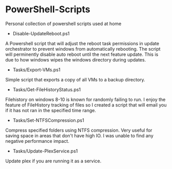 # PowerShell-Scripts
Personal collection of powershell scripts used at home

- Disable-UpdateReboot.ps1

 A Powershell script that will adjust the reboot task permissions in update orchestrator to prevent windows from automatically rebooting. The script will perminently disable auto reboot until the next feature update. This is due to how windows wipes the windows directory during updates.

- Tasks/Export-VMs.ps1

 Simple script that exports a copy of all VMs to a backup directory.

- Tasks/Get-FileHistoryStatus.ps1

 Filehistory on windows 8-10 is known for randomly failing to run. I enjoy the feature of FileHistory tracking of files so I created a script that will email you if it has not ran in the specified time range.

- Tasks/Set-NTFSCompression.ps1

 Compress specified folders using NTFS compression. Very useful for saving space in areas that don't have high IO. I was unable to find any negative performance impact.

- Tasks/Update-PlexService.ps1

 Update plex if you are running it as a service.
